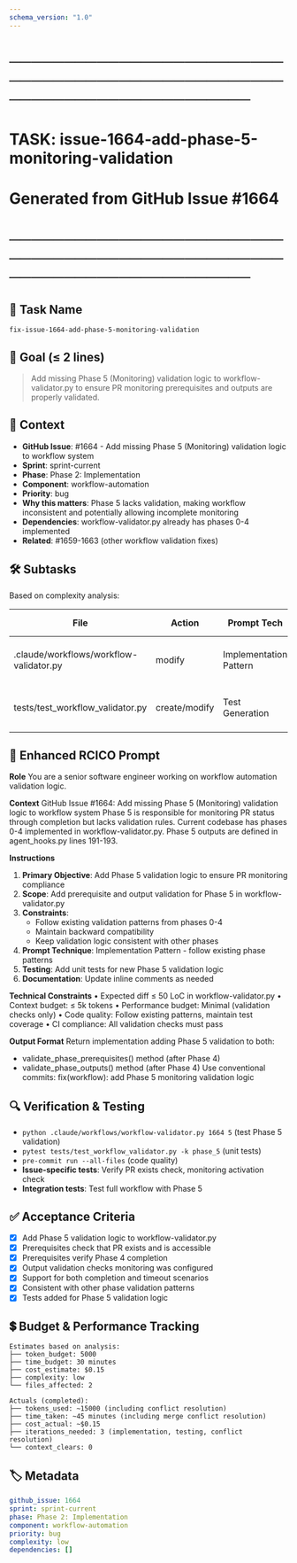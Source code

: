 ```yaml
---
schema_version: "1.0"
---
```


# ────────────────────────────────────────────────────────────────────────
# TASK: issue-1664-add-phase-5-monitoring-validation
# Generated from GitHub Issue #1664
# ────────────────────────────────────────────────────────────────────────

## 📌 Task Name
`fix-issue-1664-add-phase-5-monitoring-validation`

## 🎯 Goal (≤ 2 lines)
> Add missing Phase 5 (Monitoring) validation logic to workflow-validator.py to ensure PR monitoring prerequisites and outputs are properly validated.

## 🧠 Context
- **GitHub Issue**: #1664 - Add missing Phase 5 (Monitoring) validation logic to workflow system
- **Sprint**: sprint-current
- **Phase**: Phase 2: Implementation
- **Component**: workflow-automation
- **Priority**: bug
- **Why this matters**: Phase 5 lacks validation, making workflow inconsistent and potentially allowing incomplete monitoring
- **Dependencies**: workflow-validator.py already has phases 0-4 implemented
- **Related**: #1659-1663 (other workflow validation fixes)

## 🛠️ Subtasks
Based on complexity analysis:

| File | Action | Prompt Tech | Purpose | Context Impact |
|------|--------|-------------|---------|----------------|
| .claude/workflows/workflow-validator.py | modify | Implementation Pattern | Add Phase 5 validation logic | Low |
| tests/test_workflow_validator.py | create/modify | Test Generation | Add tests for Phase 5 validation | Low |

## 📝 Enhanced RCICO Prompt
**Role**
You are a senior software engineer working on workflow automation validation logic.

**Context**
GitHub Issue #1664: Add missing Phase 5 (Monitoring) validation logic to workflow system
Phase 5 is responsible for monitoring PR status through completion but lacks validation rules.
Current codebase has phases 0-4 implemented in workflow-validator.py.
Phase 5 outputs are defined in agent_hooks.py lines 191-193.

**Instructions**
1. **Primary Objective**: Add Phase 5 validation logic to ensure PR monitoring compliance
2. **Scope**: Add prerequisite and output validation for Phase 5 in workflow-validator.py
3. **Constraints**:
   - Follow existing validation patterns from phases 0-4
   - Maintain backward compatibility
   - Keep validation logic consistent with other phases
4. **Prompt Technique**: Implementation Pattern - follow existing phase patterns
5. **Testing**: Add unit tests for new Phase 5 validation logic
6. **Documentation**: Update inline comments as needed

**Technical Constraints**
• Expected diff ≤ 50 LoC in workflow-validator.py
• Context budget: ≤ 5k tokens
• Performance budget: Minimal (validation checks only)
• Code quality: Follow existing patterns, maintain test coverage
• CI compliance: All validation checks must pass

**Output Format**
Return implementation adding Phase 5 validation to both:
- validate_phase_prerequisites() method (after Phase 4)
- validate_phase_outputs() method (after Phase 4)
Use conventional commits: fix(workflow): add Phase 5 monitoring validation logic

## 🔍 Verification & Testing
- `python .claude/workflows/workflow-validator.py 1664 5` (test Phase 5 validation)
- `pytest tests/test_workflow_validator.py -k phase_5` (unit tests)
- `pre-commit run --all-files` (code quality)
- **Issue-specific tests**: Verify PR exists check, monitoring activation check
- **Integration tests**: Test full workflow with Phase 5

## ✅ Acceptance Criteria
- [x] Add Phase 5 validation logic to workflow-validator.py
- [x] Prerequisites check that PR exists and is accessible
- [x] Prerequisites verify Phase 4 completion
- [x] Output validation checks monitoring was configured
- [x] Support for both completion and timeout scenarios
- [x] Consistent with other phase validation patterns
- [x] Tests added for Phase 5 validation logic

## 💲 Budget & Performance Tracking
```
Estimates based on analysis:
├── token_budget: 5000
├── time_budget: 30 minutes
├── cost_estimate: $0.15
├── complexity: low
└── files_affected: 2

Actuals (completed):
├── tokens_used: ~15000 (including conflict resolution)
├── time_taken: ~45 minutes (including merge conflict resolution)
├── cost_actual: ~$0.15
├── iterations_needed: 3 (implementation, testing, conflict resolution)
└── context_clears: 0
```

## 🏷️ Metadata
```yaml
github_issue: 1664
sprint: sprint-current
phase: Phase 2: Implementation
component: workflow-automation
priority: bug
complexity: low
dependencies: []
```

